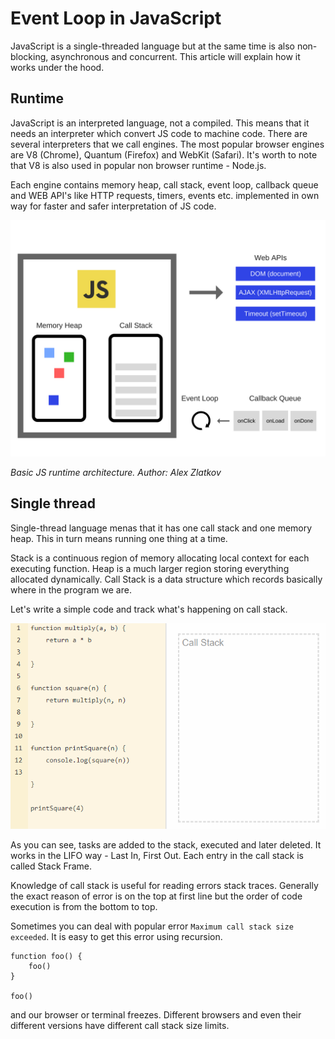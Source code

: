 # Event Loop in JavaScript

JavaScript is a single-threaded language but at the same time is also non-blocking, asynchronous and concurrent. This article will explain how it works under the hood.

## Runtime

JavaScript is an interpreted language, not a compiled. This means that it needs an interpreter which convert JS code to machine code. There are several interpreters that we call engines. The most popular browser engines are V8 (Chrome), Quantum (Firefox) and WebKit (Safari). It's worth to note that V8 is also used in popular non browser runtime - Node.js.

Each engine contains memory heap, call stack, event loop, callback queue and WEB API's like HTTP requests, timers, events etc. implemented in own way for faster and safer interpretation of JS code.

<img src="./img/runtime_architecture.png ">

<em>Basic JS runtime architecture. Author: Alex Zlatkov</em>

## Single thread

Single-thread language menas that it has one call stack and one memory heap. This in turn means running one thing at a time.

Stack is a continuous region of memory allocating local context for each executing function. Heap is a much larger region storing everything allocated dynamically. Call Stack is a data structure which records basically where in the program we are.

Let's write a simple code and track what's happening on call stack.

<img src="./img/stack.gif">

As you can see, tasks are added to the stack, executed and later deleted. It works in the LIFO way - Last In, First Out. Each entry in the call stack is called Stack Frame.

Knowledge of call stack is useful for reading errors stack traces. Generally the exact reason of error is on the top at first line but the order of code execution is from the bottom to top.

Sometimes you can deal with popular error `Maximum call stack size exceeded`. It is easy to get this error using recursion.

```
function foo() {
    foo()
}

foo()
```

and our browser or terminal freezes. Different browsers and even their different versions have different call stack size limits.
